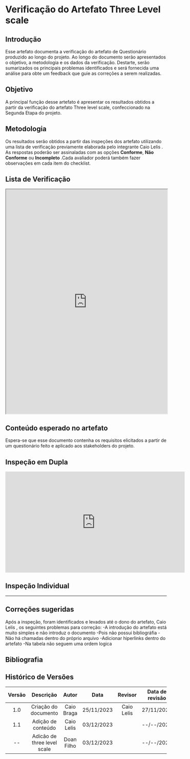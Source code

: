 # **Verificação do Artefato Three Level scale**

## **Introdução**

Esse artefato documenta a verificação do artefato de Questionário produzido ao longo do projeto. Ao longo do documento serão apresentados o objetivo, a metodologia e os dados da verificação. Destarte, serão sumarizados os principais problemas  identificados e será fornecida uma análise para obte um feedback que guie as correções a serem realizadas.

## **Objetivo**

A principal função desse artefato é apresentar os resultados obtidos a partir da verificação do artefato Three level scale, confeccionado na Segunda Etapa do projeto.

## **Metodologia**

Os resultados serão obtidos a partir das inspeções dos artefato utilizando uma lista de verificação previamente elaborada pelo integrante Caio Lelis . As respostas poderão ser assinaladas com as opções **Conforme**, **Não Conforme** ou **Incompleto** .Cada avaliador poderá também fazer observações em cada item do checklist.

## **Lista de Verificação**

<iframe src="https://docs.google.com/spreadsheets/d/e/2PACX-1vQ_bjcg7VGGQxMD_8fI7XzsM5Po6lcgJ7TPMwDqTWe8Tl5Z1SIg1cBAXbu4BF2Ag5a8JLTY_7i-4HlN/pubhtml?gid=144910639&amp;single=true&amp;widget=true&amp;headers=false"width="100%" height="700"></iframe>

## **Conteúdo esperado no artefato**
Espera-se que esse documento contenha os requisitos elicitados a partir de um questionário feito e aplicado aos stakeholders do projeto.

## **Inspeção em Dupla**

<iframe width="560" height="315" src="https://www.youtube.com/embed/iVd9Rgc27f0?si=m3zbo4nv4fO5RmEK" title="YouTube video player" frameborder="0" allow="accelerometer; autoplay; clipboard-write; encrypted-media; gyroscope; picture-in-picture; web-share" allowfullscreen></iframe>

## **Inspeção Individual** 
---

## **Correções sugeridas**

Após a inspeção, foram identificados e levados até o dono do artefato, Caio Lelis , os seguintes problemas para correção:
-A introdução do artefato está muito simples e não introduz o documento 
-Pois não possui bibliográfia 
-Não há chamadas dentro do próprio arquivo 
-Adicionar  hiperlinks dentro do artefato
-Na tabela não seguem uma ordem logica

## **Bibliografia**

>
>
>

## **Histórico de Versões**

| Versão |          Descrição              |     Autor      |      Data      |   Revisor     |    Data de revisão    |  
|:------:|:-------------------------------:|:--------------:|:--------------:|:-------------:|:---------------------:|
|  1.0   | Criação do documento  |   Caio Braga   |   25/11/2023   | Caio Lelis |  27/11/2023   |
| 1.1   | Adição de conteúdo  |   Caio Lelis   |   03/12/2023   |  |  --/--/2023    |
| --  | Adicão de three level scale |   Doan Filho  |   03/12/2023   |  |  --/--/2023    |

